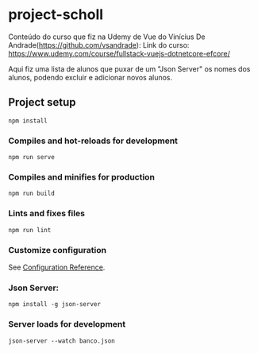 # project-scholl

Conteúdo do curso que fiz na Udemy de Vue do Vinícius De Andrade(https://github.com/vsandrade):
Link do curso: https://www.udemy.com/course/fullstack-vuejs-dotnetcore-efcore/

Aqui fiz uma lista de alunos que puxar de um "Json Server" os nomes dos alunos, podendo excluir e adicionar novos alunos.

## Project setup
```
npm install
```

### Compiles and hot-reloads for development
```
npm run serve
```

### Compiles and minifies for production
```
npm run build
```

### Lints and fixes files
```
npm run lint
```

### Customize configuration
See [Configuration Reference](https://cli.vuejs.org/config/).

### Json Server:
```
npm install -g json-server
```

### Server loads for development
```
json-server --watch banco.json
```
